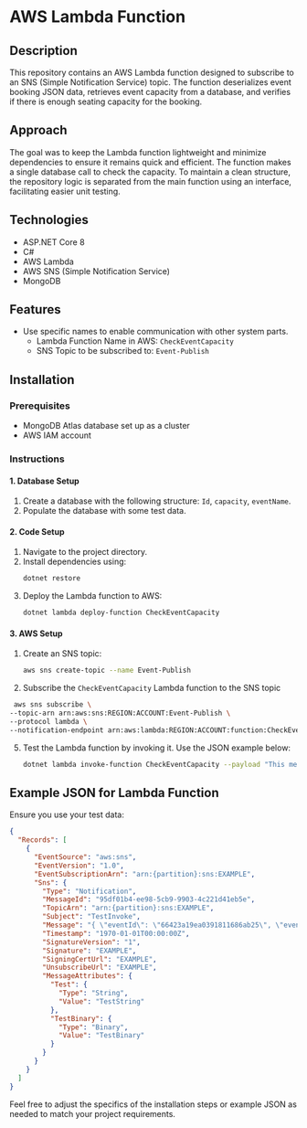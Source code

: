 # AWS Lambda Function

## Description
This repository contains an AWS Lambda function designed to subscribe to an SNS (Simple Notification Service) topic. The function deserializes event booking JSON data, retrieves event capacity from a database, and verifies if there is enough seating capacity for the booking.

## Approach
The goal was to keep the Lambda function lightweight and minimize dependencies to ensure it remains quick and efficient. The function makes a single database call to check the capacity. To maintain a clean structure, the repository logic is separated from the main function using an interface, facilitating easier unit testing.

## Technologies
- ASP.NET Core 8
- C#
- AWS Lambda
- AWS SNS (Simple Notification Service)
- MongoDB

## Features
- Use specific names to enable communication with other system parts.
  - Lambda Function Name in AWS: `CheckEventCapacity`
  - SNS Topic to be subscribed to: `Event-Publish`

## Installation

### Prerequisites
- MongoDB Atlas database set up as a cluster
- AWS IAM account

### Instructions

#### 1. Database Setup
1. Create a database with the following structure: `Id`, `capacity`, `eventName`.
2. Populate the database with some test data.

#### 2. Code Setup
1. Navigate to the project directory.
2. Install dependencies using:
   ```bash
   dotnet restore
   ```
3. Deploy the Lambda function to AWS:
   ```bash
   dotnet lambda deploy-function CheckEventCapacity
   ```

#### 3. AWS Setup
1. Create an SNS topic:
   ```bash
   aws sns create-topic --name Event-Publish
   ```
2. Subscribe the `CheckEventCapacity` Lambda function to the SNS topic
  ```bash
   aws sns subscribe \
  --topic-arn arn:aws:sns:REGION:ACCOUNT:Event-Publish \
  --protocol lambda \
  --notification-endpoint arn:aws:lambda:REGION:ACCOUNT:function:CheckEventCapacity.
 ```
5. Test the Lambda function by invoking it. Use the JSON example below:
   ```bash
   dotnet lambda invoke-function CheckEventCapacity --payload "This message is for the dotnet lambda function"
    ```



## Example JSON for Lambda Function
Ensure you use your test data:

```json
{
  "Records": [
    {
      "EventSource": "aws:sns",
      "EventVersion": "1.0",
      "EventSubscriptionArn": "arn:{partition}:sns:EXAMPLE",
      "Sns": {
        "Type": "Notification",
        "MessageId": "95df01b4-ee98-5cb9-9903-4c221d41eb5e",
        "TopicArn": "arn:{partition}:sns:EXAMPLE",
        "Subject": "TestInvoke",
        "Message": "{ \"eventId\": \"66423a19ea0391811686ab25\", \"eventName\": \"event name\",  \"seats\": 200,  \"emailAddress\": \"test@test.com\" }",
        "Timestamp": "1970-01-01T00:00:00Z",
        "SignatureVersion": "1",
        "Signature": "EXAMPLE",
        "SigningCertUrl": "EXAMPLE",
        "UnsubscribeUrl": "EXAMPLE",
        "MessageAttributes": {
          "Test": {
            "Type": "String",
            "Value": "TestString"
          },
          "TestBinary": {
            "Type": "Binary",
            "Value": "TestBinary"
          }
        }
      }
    }
  ]
}
```

Feel free to adjust the specifics of the installation steps or example JSON as needed to match your project requirements.
